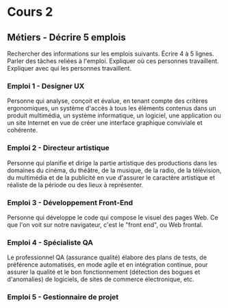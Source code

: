 # Cours 2
## Métiers - Décrire 5 emplois 
Rechercher des informations sur les emplois suivants. Écrire 4 à 5 lignes. Parler des tâches reliées à l'emploi. Expliquer où ces personnes travaillent. Expliquer avec qui les personnes travaillent. 

### Emploi 1 - Designer UX
Personne qui analyse, conçoit et évalue, en tenant compte des critères ergonomiques, un système d'accès à tous les éléments contenus dans un produit multimédia, un système informatique, un logiciel, une application ou un site Internet en vue de créer une interface graphique conviviale et cohérente.

### Emploi 2 - Directeur artistique
Personne qui planifie et dirige la partie artistique des productions dans les domaines du cinéma, du théâtre, de la musique, de la radio, de la télévision, du multimédia et de la publicité en vue d'assurer le caractère artistique et réaliste de la période ou des lieux à représenter.

### Emploi 3 - Développement Front-End
Personne qui développe le code qui compose le visuel des pages Web. Ce que l'on voit sur notre navigateur, c'est le "front end", ou Web frontal.

### Emploi 4 - Spécialiste QA
Le professionnel QA (assurance qualité) élabore des plans de tests, de préférence automatisés, en mode agile et en intégration continue, pour assurer la qualité et le bon fonctionnement (détection des bogues et d'anomalies) de logiciels, de sites de commerce électronique, etc.

### Emploi 5 - Gestionnaire de projet


